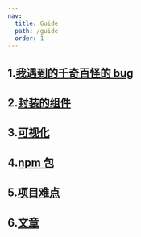 ```yaml
---
nav:
  title: Guide
  path: /guide
  order: 1
---
```


## 1.[我遇到的千奇百怪的 bug](/zh-CN/debug)

## 2.[封装的组件](/zh-CN/components)

## 3.[可视化](/zh-CN/visualization)

## 4.[npm 包](/zh-CN/npm)

## 5.[项目难点](/zh-CN/project)

## 6.[文章](/zh-CN/article)

